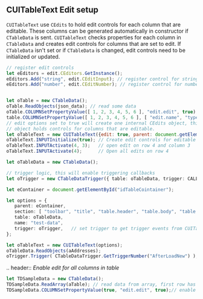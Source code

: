 CUITableText Edit setup
--

`CUITableText` use `CEdits` to hold edit controls for each column that are editable. These columns can be generated automatically in constructor if `CTableData` is sent. `CUITableText` checks properties for each column in `CTableData` and creates  edit controls for columns that are set to edit.
If `CTableData` isn't set or if `CTableData` is changed, edit controls need to be initialized or updated.

```js
// register edit controls
let eEditors = edit.CEditors.GetInstance();
eEditors.Add("string", edit.CEditInput); // register control for string values
eEditors.Add("number", edit.CEditNumber); // register control for number


let oTable = new CTableData();
oTable.ReadObjects(json_data); // read some data
oTable.COLUMNSetPropertyValue([ 1, 2, 3, 4, 5, 6 ], "edit.edit", true); // set editable columns
table.COLUMNSetPropertyValue([ 1, 2, 3, 4, 5, 6 ], [ "edit.name", "type.group" ], "string"); // set type of edit control for column, here it is "string"
// edit options set to true will create one internal CEdits object, this CEdits 
// object holds controls for columns that are editable.
let oTableText = new CUITableText({edit: true, parent: document.getElementById("idParentTableElement"), table: oTable});
oTableText.INPUTInitialize(true); // Create edit controls for editable columns
oTableText.INPUTActivate(4, 3);   // open edit on row 4 and column 3
oTableText.INPUTActivate(4);      // Open all edits on row 4
```


```ts
let oTableData = new CTableData();                                             // new table data object

// trigger logic, this will enable triggering callbacks
let oTrigger = new CTableDataTrigger({ table: oTableData, trigger: CALLBACK_TableData }); // create trigger object and set  callback to events for table data

let eContainer = document.getElementById("idTableCointainer");

let options = {
   parent: eContainer,
   section: [ "toolbar", "title", "table.header", "table.body", "table.footer", "statusbar" ],
   table: oTableData,
   name: "test-data",
   trigger: oTrigger,   // set trigger to get trigger events from CUITableText
};

let oTableText = new CUITableText(options);
oTableData.ReadObjects(aAddresses);
oTrigger.Trigger( CTableDataTrigger.GetTriggerNumber("AfterLoadNew") );        // Execute trigger called "AfterLoadNew"
```

.. header:: _Enable edit for all columns in table_
```ts
let TDSampleData = new CTableData();
TDSampleData.ReadArray(aTable); // read data from array, first row has column names as default
TDSampleData.COLUMNSetPropertyValue(true, "edit.edit", true);// enable edit for all columns
```

